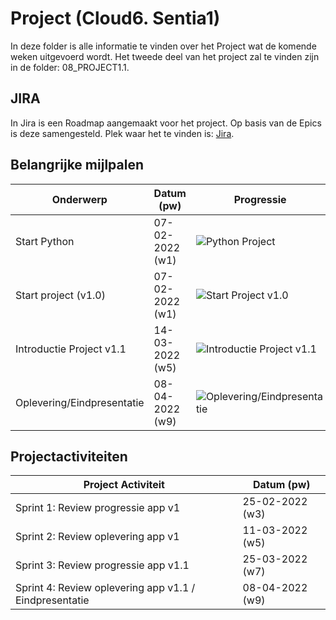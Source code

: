 # Project (Cloud6. Sentia1)
In deze folder is alle informatie te vinden over het Project wat de komende weken uitgevoerd wordt. Het tweede deel van het project zal te vinden zijn in de folder: 08_PROJECT1.1.

## JIRA
In Jira is een Roadmap aangemaakt voor het project. Op basis van de Epics is deze samengesteld.
Plek waar het te vinden is: [Jira](https://techgroundscloud6q.atlassian.net/jira/software/projects/PCS/boards/5).

## Belangrijke mijlpalen
| **Onderwerp** | **Datum (pw)** | **Progressie** | **Done** |
| ------------- | -------------- | -------------- | -------- |
| Start Python | 07-02-2022 (w1) | ![Python Project](https://us-central1-progress-markdown.cloudfunctions.net/progress/100) | 8 februari 2022 |
| Start project (v1.0) | 07-02-2022 (w1) | ![Start Project v1.0](https://us-central1-progress-markdown.cloudfunctions.net/progress/5) | d.d. |
| Introductie Project v1.1 | 14-03-2022 (w5) | ![Introductie Project v1.1](https://us-central1-progress-markdown.cloudfunctions.net/progress/0) | d.d. |
| Oplevering/Eindpresentatie | 08-04-2022 (w9) | ![Oplevering/Eindpresentatie](https://us-central1-progress-markdown.cloudfunctions.net/progress/0) | d.d. |

## Projectactiviteiten
| **Project Activiteit** | **Datum (pw)** |
| ---------------------- | -------------- | 
| Sprint 1: Review progressie app v1 | 25-02-2022 (w3) |
| Sprint 2: Review oplevering app v1 | 11-03-2022 (w5) |
| Sprint 3: Review progressie app v1.1 | 25-03-2022 (w7) |
| Sprint 4: Review oplevering app v1.1 / Eindpresentatie | 08-04-2022 (w9)|
